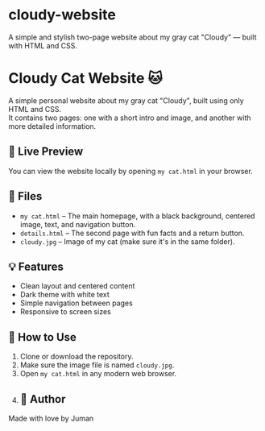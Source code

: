 # cloudy-website
A simple and stylish two-page website about my gray cat "Cloudy" — built with HTML and CSS.
# Cloudy Cat Website 🐱

A simple personal website about my gray cat "Cloudy", built using only HTML and CSS.  
It contains two pages: one with a short intro and image, and another with more detailed information.

## 🔗 Live Preview

You can view the website locally by opening `my cat.html` in your browser.

## 📁 Files

- `my cat.html` – The main homepage, with a black background, centered image, text, and navigation button.
- `details.html` – The second page with fun facts and a return button.
- `cloudy.jpg` – Image of my cat (make sure it's in the same folder).

## 💡 Features

- Clean layout and centered content
- Dark theme with white text
- Simple navigation between pages
- Responsive to screen sizes

## 🚀 How to Use

1. Clone or download the repository.
2. Make sure the image file is named `cloudy.jpg`.
3. Open `my cat.html` in any modern web browser.
4. ## 🐾 Author

Made with love by Juman
